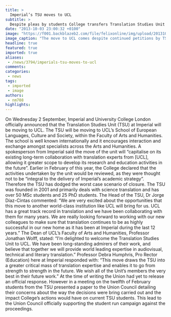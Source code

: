 ```yaml
---
title: >
  Imperial’s TSU moves to UCL
subtitle: >
  Despite pleas by students College transfers Translation Studies Unit
date: "2013-10-03 23:00:32 +0100"
image: "https://f001.backblazeb2.com/file/felixonline/img/upload/201310032359-jal08-news_students.jpg"
image_caption: "The move to UCL comes despite continued petitions by TSU students which were supported by the Union "
headline: true
featured: true
imported: true
aliases:
 - /news/3794/imperials-tsu-moves-to-ucl
comments:
categories:
 - news
tags:
 - imported
 - image
authors:
 - nm708
highlights:
---
```


On Wednesday 2 September, Imperial and University College London officially announced that the Translation Studies Unit (TSU) at Imperial will be moving to UCL.
 The TSU will be moving to UCL’s School of European Languages, Culture and Society, within the Faculty of Arts and Humanities. The school is well known internationally and it encourages interaction and exchange amongst specialists across the Arts and Humanities.
 A spokesperson from Imperial said the move of the unit will “capitalise on its existing long-term collaboration with translation experts from [UCL], allowing it greater scope to develop its research and education activities in the future”.
 Earlier in February of this year, the College declared that the activities undertaken by the unit would be reviewed, as they were thought not to be “integral to the delivery of Imperial’s academic strategy”. Therefore the TSU has dodged the worst case scenario of closure.
 The TSU was founded in 2001 and primarily deals with science translation and has over 50 MSc students and 25 PhD students.
 The Head of the TSU, Dr Jorge Díaz-Cintas commented: “We are very excited about the opportunities that this move to another world-class institution like UCL will bring for us. UCL has a great track record in translation and we have been collaborating with them for many years. We are really looking forward to working with our new colleagues to make sure that translation continues to be as highly successful in our new home as it has been at Imperial during the last 12 years.”
 The Dean of UCL’s Faculty of Arts and Humanities, Professor Jonathan Wolff, stated: “I’m delighted to welcome the Translation Studies Unit to UCL. We have been long-standing admirers of their work, and believe that together we will provide world leading expertise in audiovisual, technical and literary translation.”
 Professor Debra Humphris, Pro Rector (Education) here at Imperial responded with: “This move draws the TSU into a greater critical mass of translation expertise and enables it to go from strength to strength in the future. We wish all of the Unit’s members the very best in their future work.”
 At the time of writing the Union had yet to release an official response. However in a meeting on the twelfth of February students from the TSU presented a paper to the Union Council detailing their concerns about the way the decisions were bring carried out and the impact College’s actions would have on current TSU students. This lead to the Union Council officially supporting the student run campaign against the proceedings.
